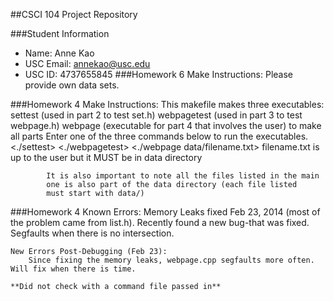 ##CSCI 104 Project Repository

###Student Information
  + Name: Anne Kao
  + USC Email: annekao@usc.edu
  + USC ID: 4737655845
###Homework 6 Make Instructions:
	Please provide own data sets.

###Homework 4 Make Instructions:
	This makefile makes three executables:
		settest (used in part 2 to test set.h)
		webpagetest (used in part 3 to test webpage.h)
		webpage (executable for part 4 that involves the user)
	<make all>
		to make all parts
	Enter one of the three commands below to run the executables.
		<./settest>
		<./webpagetest>
		<./webpage data/filename.txt>
			filename.txt is up to the user but it MUST be in data directory
			
			It is also important to note all the files listed in the main 	
			one is also part of the data directory (each file listed 		
			must start with data/)

###Homework 4 Known Errors:
	Memory Leaks fixed Feb 23, 2014 (most of the problem came from list.h).
	Recently found a new bug-that was fixed.  Segfaults when there is no intersection.
	
	New Errors Post-Debugging (Feb 23):
		Since fixing the memory leaks, webpage.cpp segfaults more often.  Will fix when there is time.

	**Did not check with a command file passed in**
